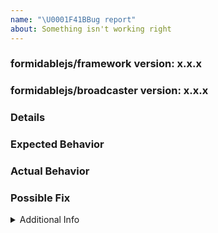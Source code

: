 ```yaml
---
name: "\U0001F41BBug report"
about: Something isn't working right
---
```


<!-- This is adapted from github.com/imba/imba -->

### formidablejs/framework version: x.x.x

<!-- Provide the exact version of formidablejs/framework in which you see the bug.  -->

### formidablejs/broadcaster version: x.x.x

<!-- Provide the exact version of formidablejs/broadcaster in which you see the bug.  -->

### Details

<!--
  Provide a more detailed introduction to the issue itself, and why you consider it to be bug.
  How has this bug affected you?
  What were you trying to accomplish?
-->

### Expected Behavior

<!-- Tell us what should happen -->

### Actual Behavior

<!-- Tell us what happens instead -->

### Possible Fix

<!-- Not obligatory, but suggest a fix or reason for the bug -->

<details><summary>Additional Info</summary>

### Your Environment

<!-- Include as many relevant details about the environment you experienced the bug in -->

- Environment name and version (e.g. Windows 10, node.js 8.1):
- Operating System and version (Mac or Linux):
- Useful link to screenshot or any other information:

### Steps to Reproduce

<!-- or an unambiguous set of steps to reproduce this bug -->

<!-- include code to reproduce, if relevant -->

1.  first...
2.
3.
4.

### Stack Trace

<!-- If an error is thrown, provide the stack trace here -->

</details>
